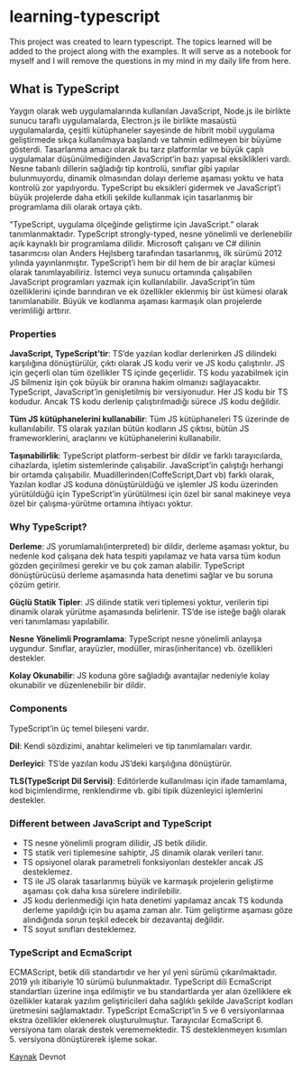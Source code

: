 # learning-typescript

This project was created to learn typescript. The topics learned will be added to the project along with the examples. It will serve as a notebook for myself and I will remove the questions in my mind in my daily life from here.

## What is TypeScript

Yaygın olarak web uygulamalarında kullanılan JavaScript, Node.js ile birlikte sunucu taraflı uygulamalarda, Electron.js ile birlikte masaüstü uygulamalarda, çeşitli kütüphaneler sayesinde de hibrit mobil uygulama geliştirmede sıkça kullanılmaya başlandı ve tahmin edilmeyen bir büyüme gösterdi. Tasarlanma amacı olarak bu tarz platformlar ve büyük çaplı uygulamalar düşünülmediğinden JavaScript’in bazı yapısal eksiklikleri vardı. Nesne tabanlı dillerin sağladığı tip kontrolü, sınıflar gibi yapılar bulunmuyordu, dinamik olmasından dolayı derleme aşaması yoktu ve hata kontrolü zor yapılıyordu. TypeScript bu eksikleri gidermek ve JavaScript’i büyük projelerde daha etkili şekilde kullanmak için tasarlanmış bir programlama dili olarak ortaya çıktı.

“TypeScript, uygulama ölçeğinde geliştirme için JavaScript.” olarak tanımlanmaktadır. TypeScript strongly-typed, nesne yönelimli ve derlenebilir açık kaynaklı bir programlama dilidir. Microsoft çalışanı ve C# dilinin tasarımcısı olan Anders Hejlsberg tarafından tasarlanmış, ilk sürümü 2012 yılında yayınlanmıştır. TypeScript’i hem bir dil hem de bir araçlar kümesi olarak tanımlayabiliriz. İstemci veya sunucu ortamında çalışabilen JavaScript programları yazmak için kullanılabilir. JavaScript’in tüm özelliklerini içinde barındıran ve ek özellikler eklenmiş bir üst kümesi olarak tanımlanabilir. Büyük ve kodlanma aşaması karmaşık olan projelerde verimliliği arttırır.

### Properties

**JavaScript, TypeScript’tir**: TS’de yazılan kodlar derlenirken JS dilindeki karşılığına dönüştürülür, çıktı olarak JS kodu verir ve JS kodu çalıştırılır. JS için geçerli olan tüm özellikler TS içinde geçerlidir. TS kodu yazabilmek için JS bilmeniz işin çok büyük bir oranına hakim olmanızı sağlayacaktır. TypeScript, JavaScript’in genişletilmiş bir versiyonudur. Her JS kodu bir TS kodudur. Ancak TS kodu derlenip çalıştırılmadığı sürece JS kodu değildir.

**Tüm JS kütüphanelerini kullanabilir**: Tüm JS kütüphaneleri TS üzerinde de kullanılabilir. TS olarak yazılan bütün kodların JS çıktısı, bütün JS frameworklerini, araçlarını ve kütüphanelerini kullanabilir.

**Taşınabilirlik**: TypeScript platform-serbest bir dildir ve farklı tarayıcılarda, cihazlarda, işletim sistemlerinde çalışabilir. JavaScript’in çalıştığı herhangi bir ortamda çalışabilir. Muadillerinden(CoffeScript,Dart vb) farklı olarak, Yazılan kodlar JS koduna dönüştürüldüğü ve işlemler JS kodu üzerinden yürütüldüğü için TypeScript’in yürütülmesi için özel bir sanal makineye veya özel bir çalışma-yürütme ortamına ihtiyacı yoktur.

### Why TypeScript? 

**Derleme**: JS yorumlamalı(interpreted) bir dildir, derleme aşaması yoktur, bu nedenle kod çalışana dek hata tespiti yapılamaz ve hata varsa tüm kodun gözden geçirilmesi gerekir ve bu çok zaman alabilir. TypeScript dönüştürücüsü derleme aşamasında hata denetimi sağlar ve bu soruna çözüm getirir.

**Güçlü Statik Tipler**: JS dilinde statik veri tiplemesi yoktur, verilerin tipi dinamik olarak yürütme aşamasında belirlenir. TS’de ise isteğe bağlı olarak veri tanımlaması yapılabilir.

**Nesne Yönelimli Programlama**: TypeScript nesne yönelimli anlayışa uygundur. Sınıflar, arayüzler, modüller, miras(inheritance) vb. özellikleri destekler.

**Kolay Okunabilir**: JS koduna göre sağladığı avantajlar nedeniyle kolay okunabilir ve düzenlenebilir bir dildir.

### Components

TypeScript’in üç temel bileşeni vardır.

**Dil**: Kendi sözdizimi, anahtar kelimeleri ve tip tanımlamaları vardır.

**Derleyici**: TS’de yazılan kodu JS’deki karşılığına dönüştürür.

**TLS(TypeScript Dil Servisi)**: Editörlerde kullanılması için ifade tamamlama, kod biçimlendirme, renklendirme vb. gibi tipik düzenleyici işlemlerini destekler.

### Different between JavaScript and TypeScript

- TS nesne yönelimli program dilidir, JS betik dilidir.
- TS statik veri tiplemesine sahiptir, JS dinamik olarak verileri tanır.
- TS opsiyonel olarak parametreli fonksiyonları destekler ancak JS desteklemez.
- TS ile JS olarak tasarlanmış büyük ve karmaşık projelerin geliştirme aşaması çok daha kısa sürelere indirilebilir.
- JS kodu derlenmediği için hata denetimi yapılamaz ancak TS kodunda derleme yapıldığı için bu aşama zaman alır. Tüm geliştirme aşaması göze alındığında sorun teşkil edecek bir dezavantaj değildir.
- TS soyut sınıfları desteklemez.

### TypeScript and EcmaScript

ECMAScript, betik dili standartıdır ve her yıl yeni sürümü çıkarılmaktadır. 2019 yılı itibariyle 10 sürümü bulunmaktadır. TypeScript dili EcmaScript standartları üzerine inşa edilmiştir ve bu standartlarda yer alan özelliklere ek özellikler katarak yazılım geliştiricileri daha sağlıklı şekilde JavaScript kodları üretmesini sağlamaktadır. TypeScript EcmaScript’in 5 ve 6 versiyonlarınaa ekstra özellikler eklenerek oluşturulmuştur. Tarayıcılar EcmaScript 6. versiyona tam olarak destek verememektedir. TS desteklenmeyen kısımları 5. versiyona dönüştürerek işleme sokar.

[Kaynak](https://devnot.com/2019/typescript-nedir/) Devnot